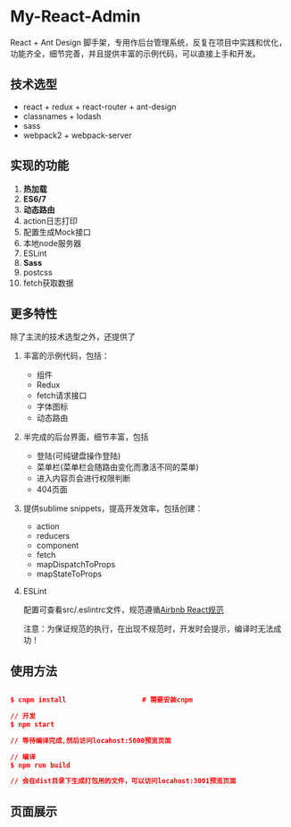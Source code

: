 # My-React-Admin

React + Ant Design 脚手架，专用作后台管理系统，反复在项目中实践和优化，功能齐全，细节完善，并且提供丰富的示例代码，可以直接上手和开发。

## 技术选型

* react + redux + react-router + ant-design 
* classnames + lodash
* sass
* webpack2 + webpack-server

## 实现的功能

1. **热加载**
2. **ES6/7**
3. **动态路由**
4. action日志打印
5. 配置生成Mock接口
6. 本地node服务器
7. ESLint
8. **Sass**
9. postcss
10. fetch获取数据

## 更多特性

除了主流的技术选型之外，还提供了

1. 丰富的示例代码，包括：
    * 组件
    * Redux
    * fetch请求接口
    * 字体图标
    * 动态路由
2. 半完成的后台界面，细节丰富，包括
    * 登陆(可纯键盘操作登陆)
    * 菜单栏(菜单栏会随路由变化而激活不同的菜单)
    * 进入内容页会进行权限判断
    * 404页面
3. 提供sublime snippets，提高开发效率，包括创建：
    * action
    * reducers
    * component
    * fetch
    * mapDispatchToProps
    * mapStateToProps
4. ESLint

    配置可查看src/.eslintrc文件，规范遵循[Airbnb React规范](https://github.com/airbnb/javascript/tree/master/react)

    注意：为保证规范的执行，在出现不规范时，开发时会提示，编译时无法成功！

## 使用方法

```json

$ cnpm install                   # 需要安装cnpm

// 开发
$ npm start                     

// 等待编译完成,然后访问locahost:5000预览页面

// 编译
$ npm run build

// 会在dist目录下生成打包用的文件，可以访问locahost:3001预览页面
```



## 页面展示


